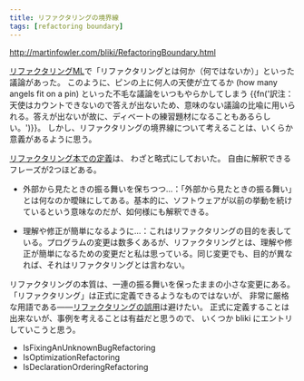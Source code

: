```yaml
---
title: リファクタリングの境界線
tags: [refactoring boundary]
---
```


http://martinfowler.com/bliki/RefactoringBoundary.html

[リファクタリングML](http://groups.yahoo.com/group/refactoring)で「リファクタリングとは何か（何ではないか）」といった議論があった。
このように、ピンの上に何人の天使が立てるか (how many angels fit on a pin) といった不毛な議論をいつもやらかしてしまう
{{fn('訳注：天使はカウントできないので答えが出ないため、意味のない議論の比喩に用いられる。答えが出ないが故に、ディベートの練習題材になることもあるらしい。')}}。
しかし、リファクタリングの境界線について考えることは、いくらか意義があるように思う。

[リファクタリング本での定義](DefinitionOfRefactoring)は、
わざと略式にしておいた。
自由に解釈できるフレーズが2つほどある。

* 外部から見たときの振る舞いを保ちつつ...：「外部から見たときの振る舞い」とは何なのか曖昧にしてある。基本的に、ソフトウェアが以前の挙動を続けているという意味なのだが、如何様にも解釈できる。

* 理解や修正が簡単になるように...：これはリファクタリングの目的を表している。プログラムの変更は数多くあるが、リファクタリングとは、理解や修正が簡単になるための変更だと私は思っている。同じ変更でも、目的が異なれば、それはリファクタリングとは言わない。

リファクタリングの本質は、一連の振る舞いを保ったままの小さな変更にある。
「リファクタリング」は正式に定義できるようなものではないが、
非常に厳格な用語である——[リファクタリングの誤用](RefactoringMalapropism)は避けたい。
正式に定義することは出来ないが、事例を考えることは有益だと思うので、
いくつか bliki にエントリしていこうと思う。

* IsFixingAnUnknownBugRefactoring
* IsOptimizationRefactoring
* IsDeclarationOrderingRefactoring
